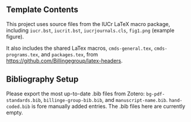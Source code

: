 ## Template Contents

This project uses source files from the IUCr LaTeX macro package,
including `iucr.bst`, `iucrit.bst`, `iucrjournals.cls`, `fig1.png` (example figure).

It also includes the shared LaTex macros,
`cmds-general.tex`, `cmds-programs.tex`, and `packages.tex`,
from https://github.com/Billingegroup/latex-headers.

## Bibliography Setup

Please export the most up-to-date .bib files from Zotero:
`bg-pdf-standards.bib`, `billinge-group-bib.bib`, and `manuscript-name.bib`.
`hand-coded.bib` is fore manually added entries.
The .bib files here are currently empty.
